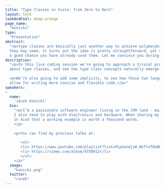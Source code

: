 ```yaml
---
title: "Type Classes in Scala: from Zero to Hero"
layout: talk
lookAndFeel: deep-orange
page_name:
  "kunicki"
type:
  "Presentation"
abstract:
  "<p>Type classes are basically just another way to achieve polymorphism in your code. Scary as 
  they may seem, it turns out the idea is pretty straightforward, yet very powerful. And there’s 
  a good chance you have already used them. Let me convince you during this live-coding session!</p>"
description:
  "<p>In this live coding session we’re going to approach a trivial problem as if we didn’t know 
  about type classes, and see the type class concepts naturally emerge.</p>
      
  <p>We’re also going to add some implicits, to see how those two language features used together 
  allow for writing more concise and flexible code.</p>"
speakers:
-
  name:
    'Jacek Kunicki'
  bio:
    "<p>I’m a passionate software engineer living in the JVM land - mainly, but not limited to. 
    I also tend to play with electronics and hardware. When sharing my knowlegde, I always keep 
    in mind that a working example is worth a thousand words.
    </p>
    
    <p>You can find my previous talks at:
       
       <ul>
       <li> https://www.youtube.com/playlist?list=PLpGandjsW_NkTlnT0a0W3U81FgbIVDPzs</li>
       <li> https://vimeo.com/album/4750912</li>
       </ul>
    </p>"
  image:
    "kunicki.png"
  twitter:
    "rucek"
---
```

